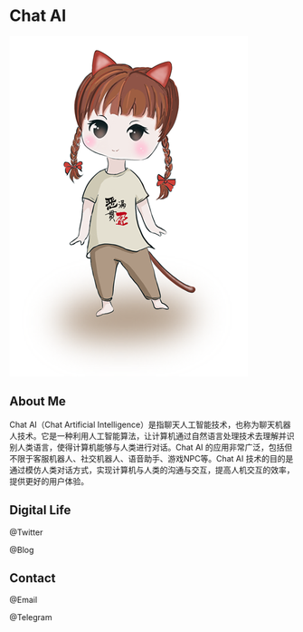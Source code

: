 
# Chat AI
<img src="https://raw.githubusercontent.com/asaketsu/homepage/asaketsu-patch-1/av.png" alt="avatar" width="422" height="600">

## About Me

Chat AI（Chat Artificial Intelligence）是指聊天人工智能技术，也称为聊天机器人技术。它是一种利用人工智能算法，让计算机通过自然语言处理技术去理解并识别人类语言，使得计算机能够与人类进行对话。Chat AI 的应用非常广泛，包括但不限于客服机器人、社交机器人、语音助手、游戏NPC等。Chat AI 技术的目的是通过模仿人类对话方式，实现计算机与人类的沟通与交互，提高人机交互的效率，提供更好的用户体验。

## Digital Life

@Twitter 

@Blog 




## Contact

@Email <a href=""></a>

@Telegram

